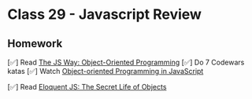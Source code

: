 # Class 29 - Javascript Review

## Homework

[✅] Read [The JS Way: Object-Oriented Programming](https://github.com/thejsway/thejsway/blob/master/manuscript/chapter09.md)
[✅] Do 7 Codewars katas
[✅] Watch [Object-oriented Programming in JavaScript](https://www.youtube.com/watch?v=PFmuCDHHpwk)

[✅] Read [Eloquent JS: The Secret Life of Objects](https://eloquentjavascript.net/06_object.html)


